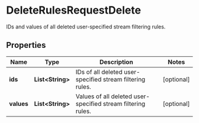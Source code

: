 

# DeleteRulesRequestDelete

IDs and values of all deleted user-specified stream filtering rules.

## Properties

| Name | Type | Description | Notes |
|------------ | ------------- | ------------- | -------------|
|**ids** | **List&lt;String&gt;** | IDs of all deleted user-specified stream filtering rules. |  [optional] |
|**values** | **List&lt;String&gt;** | Values of all deleted user-specified stream filtering rules. |  [optional] |



